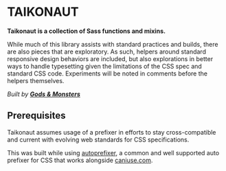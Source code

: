 # TAIKONAUT

__Taikonaut is a collection of Sass functions and mixins.__

While much of this library assists with standard practices and builds, there are also pieces that are exploratory.  As such, helpers around standard responsive design behaviors are included, but also explorations in better ways to handle typesetting given the limitations of the CSS spec and standard CSS code.  Experiments will be noted in comments before the helpers themselves.

*Built by __[Gods & Monsters](http://godsandmonsters.studio/)__*


## Prerequisites

Taikonaut assumes usage of a prefixer in efforts to stay cross-compatible and current with evolving web standards for  CSS specifications.

This was built while using [autoprefixer](https://github.com/postcss/autoprefixer), a common and well supported auto prefixer for CSS that works alongside [caniuse.com](http://caniuse.com/).